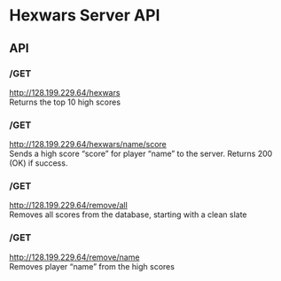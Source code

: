 # Hexwars Server API

## API
### /GET
http://128.199.229.64/hexwars  
Returns the top 10 high scores

### /GET
http://128.199.229.64/hexwars/name/score  
Sends a high score “score” for player “name” to the server. Returns 200 (OK) if success.

### /GET
http://128.199.229.64/remove/all  
Removes all scores from the database, starting with a clean slate

### /GET
http://128.199.229.64/remove/name  
Removes player “name” from the high scores